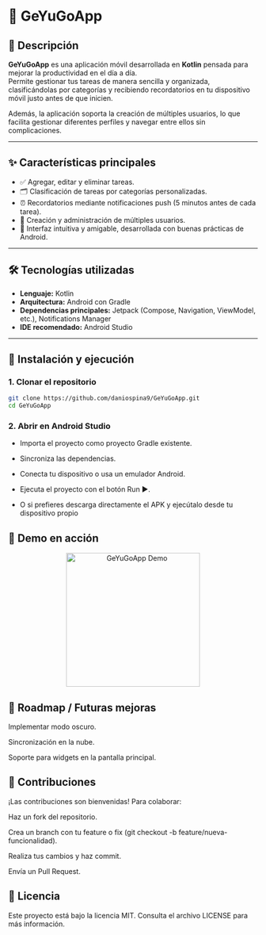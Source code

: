 # 📌 GeYuGoApp

## 📖 Descripción
**GeYuGoApp** es una aplicación móvil desarrollada en **Kotlin** pensada para mejorar la productividad en el día a día.  
Permite gestionar tus tareas de manera sencilla y organizada, clasificándolas por categorías y recibiendo recordatorios en tu dispositivo móvil justo antes de que inicien.  

Además, la aplicación soporta la creación de múltiples usuarios, lo que facilita gestionar diferentes perfiles y navegar entre ellos sin complicaciones.

---

## ✨ Características principales
- ✅ Agregar, editar y eliminar tareas.
- 🗂️ Clasificación de tareas por categorías personalizadas.
- ⏰ Recordatorios mediante notificaciones push (5 minutos antes de cada tarea).
- 👥 Creación y administración de múltiples usuarios.
- 📱 Interfaz intuitiva y amigable, desarrollada con buenas prácticas de Android.

---

## 🛠️ Tecnologías utilizadas
- **Lenguaje:** Kotlin  
- **Arquitectura:** Android con Gradle  
- **Dependencias principales:** Jetpack (Compose, Navigation, ViewModel, etc.), Notifications Manager  
- **IDE recomendado:** Android Studio  

---

## 🚀 Instalación y ejecución

### 1. Clonar el repositorio
```bash
git clone https://github.com/daniospina9/GeYuGoApp.git
cd GeYuGoApp
```
### 2. Abrir en Android Studio

- Importa el proyecto como proyecto Gradle existente.

- Sincroniza las dependencias.

- Conecta tu dispositivo o usa un emulador Android.

- Ejecuta el proyecto con el botón Run ▶️.

- O si prefieres descarga directamente el APK y ejecútalo desde tu dispositivo propio

## 🎥 Demo en acción

<p align="center">
  <img src="assets/demo_hd.gif" alt="GeYuGoApp Demo" width="270"/>
</p>

## 🔮 Roadmap / Futuras mejoras

 Implementar modo oscuro.

 Sincronización en la nube.

 Soporte para widgets en la pantalla principal.


## 🤝 Contribuciones
¡Las contribuciones son bienvenidas!
Para colaborar:

Haz un fork del repositorio.

Crea un branch con tu feature o fix (git checkout -b feature/nueva-funcionalidad).

Realiza tus cambios y haz commit.

Envía un Pull Request.

## 📜 Licencia
Este proyecto está bajo la licencia MIT.
Consulta el archivo LICENSE para más información.

